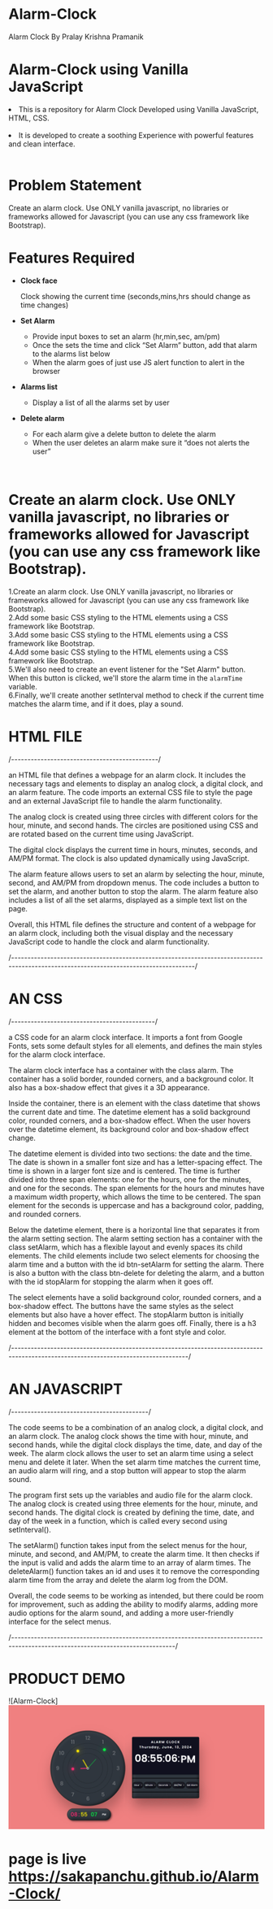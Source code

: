 # Alarm-Clock
Alarm Clock By Pralay Krishna Pramanik

# Alarm-Clock using Vanilla JavaScript

<li>This is a repository for Alarm Clock Developed using Vanilla JavaScript, HTML, CSS.</li>
<br>
<li> It is developed to create a soothing Experience with powerful features and clean interface.</li>
<br>

# Problem Statement

Create an alarm clock. Use ONLY vanilla javascript, no libraries or frameworks allowed for Javascript (you can use any css framework like Bootstrap).
<br>

# Features Required

- <b>Clock face</b><br>

  Clock showing the current time (seconds,mins,hrs should change as time changes)

- <b>Set Alarm</b> <br>

  - Provide input boxes to set an alarm (hr,min,sec, am/pm)
  - Once the sets the time and click “Set Alarm” button, add that alarm to the alarms list below
  - When the alarm goes of just use JS alert function to alert in the browser

- <b>Alarms list</b> <br>

  - Display a list of all the alarms set by user
 
- <b>Delete alarm</b> <br>
  - For each alarm give a delete button to delete the alarm
  - When the user deletes an alarm make sure it “does not alerts the user”

<br>

# Create an alarm clock. Use ONLY vanilla javascript, no libraries or frameworks allowed for Javascript (you can use any css framework like Bootstrap).


1.Create an alarm clock. Use ONLY vanilla javascript, no libraries or frameworks allowed for Javascript (you can use any css framework  like Bootstrap).
<br>
2.Add some basic CSS styling to the HTML elements using a CSS framework like Bootstrap.
<br>
3.Add some basic CSS styling to the HTML elements using a CSS framework like Bootstrap.
<br>
4.Add some basic CSS styling to the HTML elements using a CSS framework like Bootstrap.
<br>
5.We'll also need to create an event listener for the "Set Alarm" button. When this button is clicked, we'll store the alarm time in the `alarmTime` variable.
<br>
6.Finally, we'll create another setInterval method to check if the current time matches the alarm time, and if it does, play a sound.
<br>

# HTML FILE
/---------------------------------------------/
<p>an HTML file that defines a webpage for an alarm clock. It includes the necessary tags and elements to display an analog clock, a digital clock, and an alarm feature. The code imports an external CSS file to style the page and an external JavaScript file to handle the alarm functionality.</p>

<p>The analog clock is created using three circles with different colors for the hour, minute, and second hands. The circles are positioned using CSS and are rotated based on the current time using JavaScript.</P>

<p>The digital clock displays the current time in hours, minutes, seconds, and AM/PM format. The clock is also updated dynamically using JavaScript.</p>

<p>The alarm feature allows users to set an alarm by selecting the hour, minute, second, and AM/PM from dropdown menus. The code includes a button to set the alarm, and another button to stop the alarm. The alarm feature also includes a list of all the set alarms, displayed as a simple text list on the page.</p>

<p>Overall, this HTML file defines the structure and content of a webpage for an alarm clock, including both the visual display and the necessary JavaScript code to handle the clock and alarm functionality.</p>
/--------------------------------------------------------------------------------------------------------------------------------------/

# AN CSS
/--------------------------------------------/
<p>a CSS code for an alarm clock interface. It imports a font from Google Fonts, sets some default styles for all elements, and defines the main styles for the alarm clock interface.</p>

<p>The alarm clock interface has a container with the class alarm. The container has a solid border, rounded corners, and a background color. It also has a box-shadow effect that gives it a 3D appearance.</p>

<p>Inside the container, there is an element with the class datetime that shows the current date and time. The datetime element has a solid background color, rounded corners, and a box-shadow effect. When the user hovers over the datetime element, its background color and box-shadow effect change.</p>

<p>The datetime element is divided into two sections: the date and the time. The date is shown in a smaller font size and has a letter-spacing effect. The time is shown in a larger font size and is centered. The time is further divided into three span elements: one for the hours, one for the minutes, and one for the seconds. The span elements for the hours and minutes have a maximum width property, which allows the time to be centered. The span element for the seconds is uppercase and has a background color, padding, and rounded corners.</p>

<p>Below the datetime element, there is a horizontal line that separates it from the alarm setting section. The alarm setting section has a container with the class setAlarm, which has a flexible layout and evenly spaces its child elements. The child elements include two select elements for choosing the alarm time and a button with the id btn-setAlarm for setting the alarm. There is also a button with the class btn-delete for deleting the alarm, and a button with the id stopAlarm for stopping the alarm when it goes off.</p>

<p>The select elements have a solid background color, rounded corners, and a box-shadow effect. The buttons have the same styles as the select elements but also have a hover effect. The stopAlarm button is initially hidden and becomes visible when the alarm goes off. Finally, there is a h3 element at the bottom of the interface with a font style and color.</p>
/------------------------------------------------------------------------------------------------------------------------------------/

# AN JAVASCRIPT
/------------------------------------------/
<p>The code seems to be a combination of an analog clock, a digital clock, and an alarm clock. The analog clock shows the time with hour, minute, and second hands, while the digital clock displays the time, date, and day of the week. The alarm clock allows the user to set an alarm time using a select menu and delete it later. When the set alarm time matches the current time, an audio alarm will ring, and a stop button will appear to stop the alarm sound.</p>

<p>The program first sets up the variables and audio file for the alarm clock. The analog clock is created using three elements for the hour, minute, and second hands. The digital clock is created by defining the time, date, and day of the week in a function, which is called every second using setInterval().</p>

<p>The setAlarm() function takes input from the select menus for the hour, minute, and second, and AM/PM, to create the alarm time. It then checks if the input is valid and adds the alarm time to an array of alarm times. The deleteAlarm() function takes an id and uses it to remove the corresponding alarm time from the array and delete the alarm log from the DOM.</p>

<p>Overall, the code seems to be working as intended, but there could be room for improvement, such as adding the ability to modify alarms, adding more audio options for the alarm sound, and adding a more user-friendly interface for the select menus.</p>
/--------------------------------------------------------------------------------------------------------------------------------/

# PRODUCT DEMO

![Alarm-Clock]<img src="clock.png">   <br>

# page is live https://sakapanchu.github.io/Alarm-Clock/

